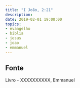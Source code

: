 ```yaml
---
title: "I João, 2:21"
description: 
date: 2019-02-01 19:00:00
topics: 
- evangelho
- biblia
- jesus
- joao
- emmanuel
---
```




## Fonte
Livro - XXXXXXXXXX, Emmanuel
